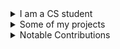 <details><summary>I am a CS student</summary>

<br>

[![linkedin](https://img.shields.io/badge/linkedin-%20Siddharth%20Naithani-informational?style=for-the-badge)](https://www.linkedin.com/in/siddharth-naithani-6b713a185/) [![Stack Exchange reputation](https://img.shields.io/stackexchange/stackoverflow/r/10962821?style=for-the-badge)](https://stackoverflow.com/users/10962821/sn99) [![Github](https://img.shields.io/badge/GITHUB-LINK-blue?style=for-the-badge&color=green)![GitHub followers](https://img.shields.io/github/followers/sn99?style=for-the-badge&color=green)![GitHub User's stars](https://img.shields.io/github/stars/sn99?style=for-the-badge&color=green)](https://github.com/sn99)

[![sn99's GitHub stats](https://github-readme-stats.vercel.app/api?username=sn99&show_icons=true&theme=transparent&title_color=2f80ed&text_color=434d58&icon_color=586069&include_all_commits=true&count_private=true&ring_color=dea584)](https://github.com/sn99)
[![Top Langs](https://github-readme-stats.vercel.app/api/top-langs/?username=sn99&show_icons=true&layout=compact&langs_count=10&theme=transparent&title_color=2f80ed&text_color=434d58&icon_color=586069)](https://github.com/sn99?tab=repositories)

</details>

<details><summary>Some of my projects</summary>

<br> *In no particular order \~*

[![Readme Card](https://github-readme-stats.vercel.app/api/pin/?username=sn99&repo=wasm-template-rust&show_icons=true&theme=transparent&title_color=2f80ed&text_color=434d58&icon_color=586069)](https://github.com/sn99/wasm-template-rust)
[![Readme Card](https://github-readme-stats.vercel.app/api/pin/?username=sn99&repo=rust-practise-questions&show_icons=true&theme=transparent&title_color=2f80ed&text_color=434d58&icon_color=586069&show_owner=true)](https://github.com/rust-unofficial/rust-practise-questions)
[![Readme Card](https://github-readme-stats.vercel.app/api/pin/?username=sn99&repo=Optimizing-linux&show_icons=true&theme=transparent&title_color=2f80ed&text_color=434d58&icon_color=586069)](https://github.com/sn99/Optimizing-linux)
[![Readme Card](https://github-readme-stats.vercel.app/api/pin/?username=sn99&repo=rust-ffi-examples&show_icons=true&theme=transparent&title_color=2f80ed&text_color=434d58&icon_color=586069)](https://github.com/sn99/rust-ffi-examples)
[![Readme Card](https://github-readme-stats.vercel.app/api/pin/?username=sn99&repo=brainhug&show_icons=true&theme=transparent&title_color=2f80ed&text_color=434d58&icon_color=586069)](https://github.com/sn99/brainhug)
[![Readme Card](https://github-readme-stats.vercel.app/api/pin/?username=SubconsciousCompute&repo=winhook-rs&show_icons=true&theme=transparent&title_color=2f80ed&text_color=434d58&icon_color=586069&show_owner=true)](https://github.com/SubconsciousCompute/winhook-rs)
[![Readme Card](https://github-readme-stats.vercel.app/api/pin/?username=SubconsciousCompute&repo=fsfilter-rs&show_icons=true&theme=transparent&title_color=2f80ed&text_color=434d58&icon_color=586069&show_owner=true)](https://github.com/SubconsciousCompute/fsfilter-rs)
[![Readme Card](https://github-readme-stats.vercel.app/api/pin/?username=sn99&repo=pakoda&show_icons=true&theme=transparent&title_color=2f80ed&text_color=434d58&icon_color=586069)](https://github.com/sn99/pakoda)
[![Readme Card](https://github-readme-stats.vercel.app/api/pin/?username=sn99&repo=dota2_webapi_bindings&show_icons=true&theme=transparent&title_color=2f80ed&text_color=434d58&icon_color=586069)](https://github.com/sn99/dota2_webapi_bindings)
[![Readme Card](https://github-readme-stats.vercel.app/api/pin/?username=sn99&repo=wasm-conway&show_icons=true&theme=transparent&title_color=2f80ed&text_color=434d58&icon_color=586069)](https://github.com/sn99/wasm-conway)
[![Readme Card](https://github-readme-stats.vercel.app/api/pin/?username=sn99&repo=firefox-css&show_icons=true&theme=transparent&title_color=2f80ed&text_color=434d58&icon_color=586069)](https://github.com/sn99/firefox-css)
[![Readme Card](https://github-readme-stats.vercel.app/api/pin/?username=sn99&repo=pokemon-text-game&show_icons=true&theme=transparent&title_color=2f80ed&text_color=434d58&icon_color=586069)](https://github.com/sn99/pokemon-text-game)
[![Readme Card](https://github-readme-stats.vercel.app/api/pin/?username=sn99&repo=vague-os&show_icons=true&theme=transparent&title_color=2f80ed&text_color=434d58&icon_color=586069)](https://github.com/sn99/vague-os)
[![Readme Card](https://github-readme-stats.vercel.app/api/pin/?username=sn99&repo=custom_traceroute&show_icons=true&theme=transparent&title_color=2f80ed&text_color=434d58&icon_color=586069)](https://github.com/sn99/custom_traceroute)
[![Readme Card](https://github-readme-stats.vercel.app/api/pin/?username=sn99&repo=weird_os&show_icons=true&theme=transparent&title_color=2f80ed&text_color=434d58&icon_color=586069)](https://github.com/sn99/weird_os)
[![Readme Card](https://github-readme-stats.vercel.app/api/pin/?username=sn99&repo=sam&show_icons=true&theme=transparent&title_color=2f80ed&text_color=434d58&icon_color=586069)](https://github.com/sn99/sam)
[![Readme Card](https://github-readme-stats.vercel.app/api/pin/?username=sn99&repo=grachical-tic-tac-toe&show_icons=true&theme=transparent&title_color=2f80ed&text_color=434d58&icon_color=586069)](https://github.com/sn99/grachical-tic-tac-toe)
[![Readme Card](https://github-readme-stats.vercel.app/api/pin/?username=sn99&repo=maggi&show_icons=true&theme=transparent&title_color=2f80ed&text_color=434d58&icon_color=586069)](https://github.com/sn99/maggi)
[![Readme Card](https://github-readme-stats.vercel.app/api/pin/?username=sn99&repo=sudoku-solver&show_icons=true&theme=transparent&title_color=2f80ed&text_color=434d58&icon_color=586069)](https://github.com/sn99/sudoku-solver)
[![Readme Card](https://github-readme-stats.vercel.app/api/pin/?username=sn99&repo=sn99_alfred_bot&show_icons=true&theme=transparent&title_color=2f80ed&text_color=434d58&icon_color=586069)](https://github.com/sn99/sn99_alfred_bot)

</details>

<details><summary>Notable Contributions</summary>

<br> *In no particular order \~*

[![Readme Card](https://github-readme-stats.vercel.app/api/pin/?username=SitinCloud&repo=Owlyshield&show_owner=true&show_icons=true&theme=transparent&title_color=2f80ed&text_color=434d58&icon_color=586069)](https://github.com/SitinCloud/Owlyshield/issues?q=is:pr+author:sn99)
[![Readme Card](https://github-readme-stats.vercel.app/api/pin/?username=purpleprotocol&repo=graphlib&show_owner=true&show_icons=true&theme=transparent&title_color=2f80ed&text_color=434d58&icon_color=586069)](https://github.com/purpleprotocol/graphlib/issues?q=is:pr+author:sn99)
[![Readme Card](https://github-readme-stats.vercel.app/api/pin/?username=rust-lang-nursery&repo=rust-cookbook&show_owner=true&show_icons=true&theme=transparent&title_color=2f80ed&text_color=434d58&icon_color=586069)](https://github.com/rust-lang-nursery/rust-cookbook/issues?q=is:pr+author:sn99)
[![Readme Card](https://github-readme-stats.vercel.app/api/pin/?username=thealgorithms&repo=Rust&show_owner=true&show_icons=true&theme=transparent&title_color=2f80ed&text_color=434d58&icon_color=586069)](https://github.com/TheAlgorithms/Rust/issues?q=is:pr+author:sn99)
[![Readme Card](https://github-readme-stats.vercel.app/api/pin/?username=intelliconnect&repo=rust-lang-apps&show_owner=true&show_icons=true&theme=transparent&title_color=2f80ed&text_color=434d58&icon_color=586069)](https://github.com/intelliconnect/rust-lang-apps/issues?q=is:pr+author:sn99)
[![Readme Card](https://github-readme-stats.vercel.app/api/pin/?username=regomne&repo=ilhook-rs&show_owner=true&show_icons=true&theme=transparent&title_color=2f80ed&text_color=434d58&icon_color=586069)](https://github.com/regomne/ilhook-rs/issues?q=is:pr+author:sn99)
[![Readme Card](https://github-readme-stats.vercel.app/api/pin/?username=rust-lang&repo=rustc-perf&show_owner=true&show_icons=true&theme=transparent&title_color=2f80ed&text_color=434d58&icon_color=586069)](https://github.com/rust-lang/rustc-perf/issues?q=is:pr+author:sn99)
[![Readme Card](https://github-readme-stats.vercel.app/api/pin/?username=o2sh&repo=add-one&show_owner=true&show_icons=true&theme=transparent&title_color=2f80ed&text_color=434d58&icon_color=586069)](https://github.com/o2sh/add-one/issues?q=is:pr+author:sn99)
[![Readme Card](https://github-readme-stats.vercel.app/api/pin/?username=uuid-rs&repo=uuid&show_owner=true&show_icons=true&theme=transparent&title_color=2f80ed&text_color=434d58&icon_color=586069)](https://github.com/uuid-rs/uuid/issues?q=is:pr+author:sn99)
[![Readme Card](https://github-readme-stats.vercel.app/api/pin/?username=rust-lang&repo=rustwide&show_owner=true&show_icons=true&theme=transparent&title_color=2f80ed&text_color=434d58&icon_color=586069)](https://github.com/rust-lang/rustwide/issues?q=is:pr+author:sn99)
[![Readme Card](https://github-readme-stats.vercel.app/api/pin/?username=rust-lang&repo=stacker&show_owner=true&show_icons=true&theme=transparent&title_color=2f80ed&text_color=434d58&icon_color=586069)](https://github.com/rust-lang/stacker/issues?q=is:pr+author:sn99)
[![Readme Card](https://github-readme-stats.vercel.app/api/pin/?username=grantshandy&repo=ipgeolocate&show_owner=true&show_icons=true&theme=transparent&title_color=2f80ed&text_color=434d58&icon_color=586069)](https://github.com/grantshandy/ipgeolocate/issues?q=is:pr+author:sn99)
[![Readme Card](https://github-readme-stats.vercel.app/api/pin/?username=mozphoenixclubjuet&repo=Rust&show_owner=true&show_icons=true&theme=transparent&title_color=2f80ed&text_color=434d58&icon_color=586069)](https://github.com/MozPhoenixClubJUET/Rust/issues?q=is:pr+author:sn99)
[![Readme Card](https://github-readme-stats.vercel.app/api/pin/?username=rust-unofficial&repo=awesome-rust&show_owner=true&show_icons=true&theme=transparent&title_color=2f80ed&text_color=434d58&icon_color=586069)](https://github.com/rust-unofficial/awesome-rust/issues?q=is:pr+author:sn99)
[![Readme Card](https://github-readme-stats.vercel.app/api/pin/?username=996icu&repo=996.ICU&show_owner=true&show_icons=true&theme=transparent&title_color=2f80ed&text_color=434d58&icon_color=586069)](https://github.com/996icu/996.ICU/issues?q=is:pr+author:sn99)
[![Readme Card](https://github-readme-stats.vercel.app/api/pin/?username=codecrafters-io&repo=build-your-own-x&show_owner=true&show_icons=true&theme=transparent&title_color=2f80ed&text_color=434d58&icon_color=586069)](https://github.com/codecrafters-io/build-your-own-x/issues?q=is:pr+author:sn99)
[![Readme Card](https://github-readme-stats.vercel.app/api/pin/?username=shellrow&repo=tracert&show_owner=true&show_icons=true&theme=transparent&title_color=2f80ed&text_color=434d58&icon_color=586069)](https://github.com/shellrow/tracert/issues?q=is:pr+author:sn99)

</details>
